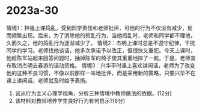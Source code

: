 # 2023a-30
情境1：林强上课捣乱，受到同学责怪和老师批评，可他的行为不仅没有减少，反而频繁出现。后来，为了消除他的捣乱行为，当他捣乱时，老师和同学都不理他，久而久之，他的捣乱行为逐渐减少了。
情境2：杰明上课时总是不遵守纪律，干扰同学的学习。老师找他谈话，他多次承诺予以改正，但很快又重犯。今天上课时，他趁陈军站起来回答问题时，抽掉陈军的椅子使其重重地摔了一跤。于是，老师宣布取消杰明去春游的活动资格。
情境3：兴华平时课上喜欢讲闲话，老师为了改变他的这种不良习惯，不像以前那样一味地批评，而是采用新的策略，只要兴华不在课上讲闲话，老师就及时给予表扬。
1. 试从行为主义心理学视角，分析三种情境中教师做法的依据。(12分)
2. 该材料对教师培养学生良好行为有何启示?(6分)